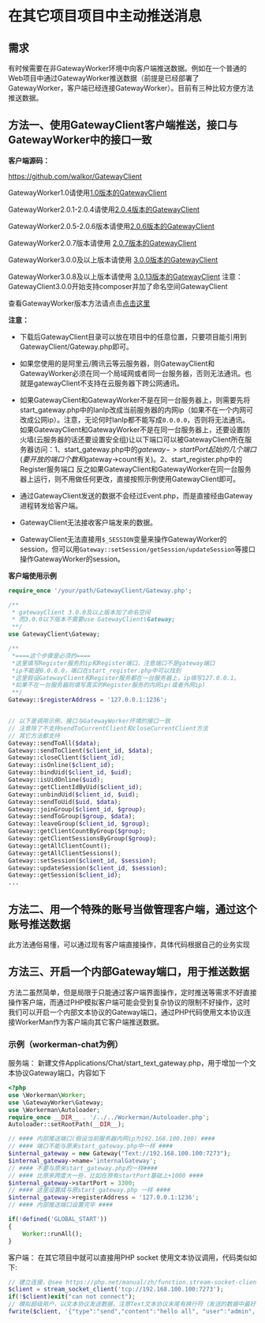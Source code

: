 # 在其它项目项目中主动推送消息

## 需求
有时候需要在非GatewayWorker环境中向客户端推送数据。例如在一个普通的Web项目中通过GatewayWorker推送数据（前提是已经部署了GatewayWorker，客户端已经连接GatewayWorker）。目前有三种比较方便方法推送数据。

## 方法一、使用GatewayClient客户端推送，接口与GatewayWorker中的接口一致
**客户端源码：**

https://github.com/walkor/GatewayClient


GatewayWorker1.0请使用[1.0版本的GatewayClient](https://github.com/walkor/GatewayClient/releases/tag/v1.0)

GatewayWorker2.0.1-2.0.4请使用[2.0.4版本的GatewayClient](https://github.com/walkor/GatewayClient/releases/tag/2.0.4)

GatewayWorker2.0.5-2.0.6版本请使用[2.0.6版本的GatewayClient](https://github.com/walkor/GatewayClient/releases/tag/2.0.6)

GatewayWorker2.0.7版本请使用 [2.0.7版本的GatewayClient](https://github.com/walkor/GatewayClient/releases/tag/v2.0.7)

GatewayWorker3.0.0及以上版本请使用 [3.0.0版本的GatewayClient](https://github.com/walkor/GatewayClient/releases/tag/v3.0.0)

GatewayWorker3.0.8及以上版本请使用 [3.0.13版本的GatewayClient](https://github.com/walkor/GatewayClient/releases/tag/v3.0.13)
注意：GatewayClient3.0.0开始支持composer并加了命名空间GatewayClient

查看GatewayWorker版本方法请点击[点击这里](get-gateway-version.md)

**注意：**

- 下载后GatewayClient目录可以放在项目中的任意位置，只要项目能引用到GatewayClient/Gateway.php即可。

- 如果您使用的是阿里云/腾讯云等云服务器，则GatewayClient和GatewayWorker必须在同一个局域网或者同一台服务器，否则无法通讯。也就是gatewayClient不支持在云服务器下跨公网通讯。

 - 如果GatewayClient和GatewayWorker不是在同一台服务器上，则需要先将start_gateway.php中的lanIp改成当前服务器的内网ip（如果不在一个内网可改成公网ip）。注意，无论何时lanIp都不能写成```0.0.0.0```，否则将无法通讯。
如果GatewayClient和GatewayWorker不是在同一台服务器上，还要设置防火墙(云服务器的话还要设置安全组)让以下端口可以被GatewayClient所在服务器访问：1、start_gateway.php中的$gateway->startPort起始的几个端口(要开放的端口个数和$gateway->count有关)。2、start_register.php中的Register服务端口
反之如果GatewayClient和GatewayWorker在同一台服务器上运行，则不用做任何更改，直接按照示例使用GatewayClient即可。

 - 通过GatewayClient发送的数据不会经过Event.php，而是直接经由Gateway进程转发给客户端。

 - GatewayClient无法接收客户端发来的数据。

 - GatewayClient无法直接用```$_SESSION```变量来操作GatewayWorker的session，但可以用```Gateway::setSession/getSession/updateSession```等接口操作GatewayWorker的session。

 **客户端使用示例**
 
~~~php
require_once '/your/path/GatewayClient/Gateway.php';

/**
 * gatewayClient 3.0.0及以上版本加了命名空间
 * 而3.0.0以下版本不需要use GatewayClient\Gateway;
 **/
use GatewayClient\Gateway;

/**
 *====这个步骤是必须的====
 *这里填写Register服务的ip和Register端口，注意端口不是gateway端口
 *ip不能是0.0.0.0，端口在start_register.php中可以找到
 *这里假设GatewayClient和Register服务都在一台服务器上，ip填写127.0.0.1。
 *如果不在一台服务器则填写真实的Register服务的内网ip(或者外网ip)
 **/
Gateway::$registerAddress = '127.0.0.1:1236';


// 以下是调用示例，接口与GatewayWorker环境的接口一致
// 注意除了不支持sendToCurrentClient和closeCurrentClient方法
// 其它方法都支持
Gateway::sendToAll($data);
Gateway::sendToClient($client_id, $data);
Gateway::closeClient($client_id);
Gateway::isOnline($client_id);
Gateway::bindUid($client_id, $uid);
Gateway::isUidOnline($uid);
Gateway::getClientIdByUid($client_id);
Gateway::unbindUid($client_id, $uid);
Gateway::sendToUid($uid, $data);
Gateway::joinGroup($client_id, $group);
Gateway::sendToGroup($group, $data);
Gateway::leaveGroup($client_id, $group);
Gateway::getClientCountByGroup($group);
Gateway::getClientSessionsByGroup($group);
Gateway::getAllClientCount();
Gateway::getAllClientSessions();
Gateway::setSession($client_id, $session);
Gateway::updateSession($client_id, $session);
Gateway::getSession($client_id);
...
~~~

## 方法二、用一个特殊的账号当做管理客户端，通过这个账号推送数据

 此方法通俗易懂，可以通过现有客户端直接操作，具体代码根据自己的业务实现


## 方法三、开启一个内部Gateway端口，用于推送数据
 方法二虽然简单，但是局限于只能通过客户端界面操作，定时推送等需求不好直接操作客户端，而通过PHP模拟客户端可能会受到复杂协议的限制不好操作，这时我们可以开启一个内部文本协议的Gateway端口，通过PHP代码使用文本协议连接WorkerMan作为客户端向其它客户端推送数据。

### 示例（workerman-chat为例）

服务端：
 新建文件Applications/Chat/start_text_gateway.php，用于增加一个文本协议Gateway端口，内容如下

~~~php
<?php
use \Workerman\Worker;
use \GatewayWorker\Gateway;
use \Workerman\Autoloader;
require_once __DIR__ . '/../../Workerman/Autoloader.php';
Autoloader::setRootPath(__DIR__);

// #### 内部推送端口(假设当前服务器内网ip为192.168.100.100) ####
// #### 端口不能与原来start_gateway.php中一样 ####
$internal_gateway = new Gateway("Text://192.168.100.100:7273");
$internal_gateway->name='internalGateway';
// #### 不要与原来start_gateway.php的一样####
// #### 比原来跨度大一些，比如在原有startPort基础上+1000 ####
$internal_gateway->startPort = 3300;
// #### 这里设置成与原start_gateway.php 一样 ####
$internal_gateway->registerAddress = '127.0.0.1:1236';
// #### 内部推送端口设置完毕 ####

if(!defined('GLOBAL_START'))
{
    Worker::runAll();
}
~~~

 客户端：
 在其它项目中就可以直接用PHP socket 使用文本协议调用，代码类似如下:

~~~php
// 建立连接，@see https://php.net/manual/zh/function.stream-socket-client.php
$client = stream_socket_client('tcp://192.168.100.100:7273');
if(!$client)exit("can not connect");
// 模拟超级用户，以文本协议发送数据，注意Text文本协议末尾有换行符（发送的数据中最好有能识别超级用户的字段），这样在Event.php中的onMessage方法中便能收到这个数据，然后做相应的处理即可
fwrite($client, '{"type":"send","content":"hello all", "user":"admin", "pass":"******"}'."\n");
~~~



